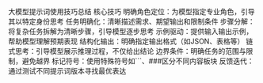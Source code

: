 大模型提示词使用技巧总结
核心技巧
明确角色定位：为模型指定专业角色，引导其以特定身份思考
任务明确化：清晰描述需求、期望输出和限制条件
步骤分解：将复杂任务拆解为清晰步骤，引导模型逐步思考
示例驱动：提供输入输出示例，帮助模型理解预期表现
结构化输出：明确指定输出格式（如JSON、表格等）
链式思考：引导模型展示推理过程，不仅给出结论
边界条件：明确任务的范围与限制，避免越界
标记符号：使用特殊符号如```、###区分不同内容板块
反馈迭代：通过测试不同提示词版本寻找最优表达
